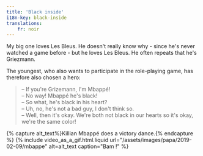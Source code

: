 ```yaml
---
title: 'Black inside'
i18n-key: black-inside
translations:
    fr: noir
---
```


My big one loves Les Bleus. He doesn't really know why - since he's never
watched a game before - but he loves Les Bleus. He often repeats that he's
Griezmann.

<!-- more -->

The youngest, who also wants to participate in the role-playing game, has
therefore also chosen a hero:

> – If you're Grizemann, I'm Mbappé!  
> – No way! Mbappé he's black!  
> – So what, he's black in his heart?  
> – Uh, no, he's not a bad guy, I don't think so.  
> – Well, then it's okay. We're both not black in our hearts so it's okay, we're
> the same color!

{% capture alt_text%}Killian Mbappé does a victory dance.{% endcapture %}
{% include video_as_a_gif.html.liquid
url="/assets/images/papa/2019-02-09/mbappe"
alt=alt_text
caption="Bam !"
%}
